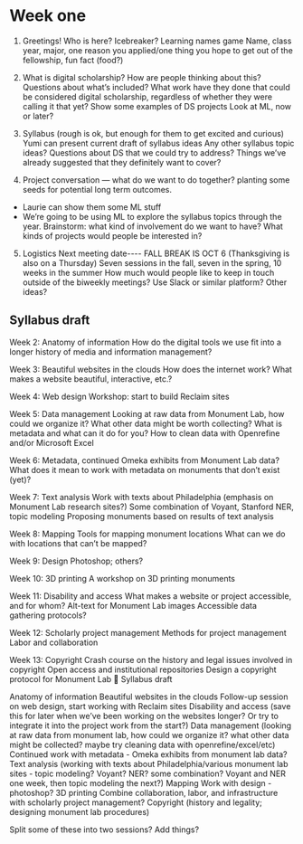 # Week one


1. Greetings!  Who is here?
Icebreaker? Learning names game
Name, class year, major, one reason you applied/one thing you hope to get out of the fellowship, fun fact (food?)

2. What is digital scholarship? How are people thinking about this? Questions about what’s included? What work have they done that could be considered digital scholarship, regardless of whether they were calling it that yet?
Show some examples of DS projects
Look at ML, now or later?

3. Syllabus (rough is ok, but enough for them to get excited and curious)
Yumi can present current draft of syllabus ideas
Any other syllabus topic ideas? Questions about DS that we could try to address? Things we’ve already suggested that they definitely want to cover?

4. Project conversation — what do we want to do together? planting some seeds for potential long term outcomes.
* Laurie can show them some ML stuff
* We’re going to be using ML to explore the syllabus topics through the year. Brainstorm: what kind of involvement do we want to have? What kinds of projects would people be interested in?


5. Logistics
Next meeting date---- FALL BREAK IS OCT 6
(Thanksgiving is also on a Thursday)
Seven sessions in the fall, seven in the spring, 10 weeks in the summer
How much would people like to keep in touch outside of the biweekly meetings? Use Slack or similar platform? Other ideas?




## Syllabus draft



Week 2: Anatomy of information
How do the digital tools we use fit into a longer history of media and information management?

Week 3: Beautiful websites in the clouds
How does the internet work?
What makes a website beautiful, interactive, etc.?

Week 4: Web design
Workshop: start to build Reclaim sites

Week 5: Data management
Looking at raw data from Monument Lab, how could we organize it? What other data might be worth collecting?
What is metadata and what can it do for you?
How to clean data with Openrefine and/or Microsoft Excel

Week 6: Metadata, continued
Omeka exhibits from Monument Lab data? What does it mean to work with metadata on monuments that don’t exist (yet)?

Week 7: Text analysis
Work with texts about Philadelphia (emphasis on Monument Lab research sites?)
Some combination of Voyant, Stanford NER, topic modeling
Proposing monuments based on results of text analysis

Week 8: Mapping
Tools for mapping monument locations
What can we do with locations that can’t be mapped?

Week 9: Design
Photoshop; others?

Week 10: 3D printing
A workshop on 3D printing monuments

Week 11: Disability and access
What makes a website or project accessible, and for whom?
Alt-text for Monument Lab images
Accessible data gathering protocols?

Week 12: Scholarly project management
Methods for project management
Labor and collaboration

Week 13: Copyright
Crash course on the history and legal issues involved in copyright
Open access and institutional repositories
Design a copyright protocol for Monument Lab

Syllabus draft

Anatomy of information
Beautiful websites in the clouds
Follow-up session on web design, start working with Reclaim sites
Disability and access (save this for later when we’ve been working on the websites longer? Or try to integrate it into the project work from the start?)
Data management (looking at raw data from monument lab, how could we organize it? what other data might be collected? maybe try cleaning data with openrefine/excel/etc)
Continued work with metadata - Omeka exhibits from monument lab data?
Text analysis (working with texts about Philadelphia/various monument lab sites - topic modeling? Voyant? NER? some combination? Voyant and NER one week, then topic modeling the next?)
Mapping
Work with design - photoshop?
3D printing
Combine collaboration, labor, and infrastructure with scholarly project management?
Copyright (history and legality; designing monument lab procedures)

Split some of these into two sessions? Add things?
